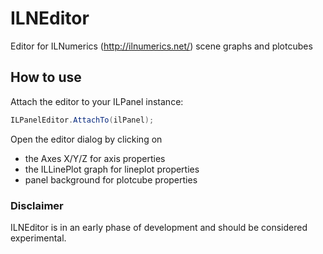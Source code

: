 ILNEditor
==========

Editor for ILNumerics (http://ilnumerics.net/) scene graphs
and plotcubes

## How to use

Attach the editor to your ILPanel instance:
```csharp
ILPanelEditor.AttachTo(ilPanel);
```

Open the editor dialog by clicking on
- the Axes X/Y/Z for axis properties
- the ILLinePlot graph for lineplot properties
- panel background for plotcube properties

### Disclaimer
ILNEditor is in an early phase of development and should be
considered experimental.
